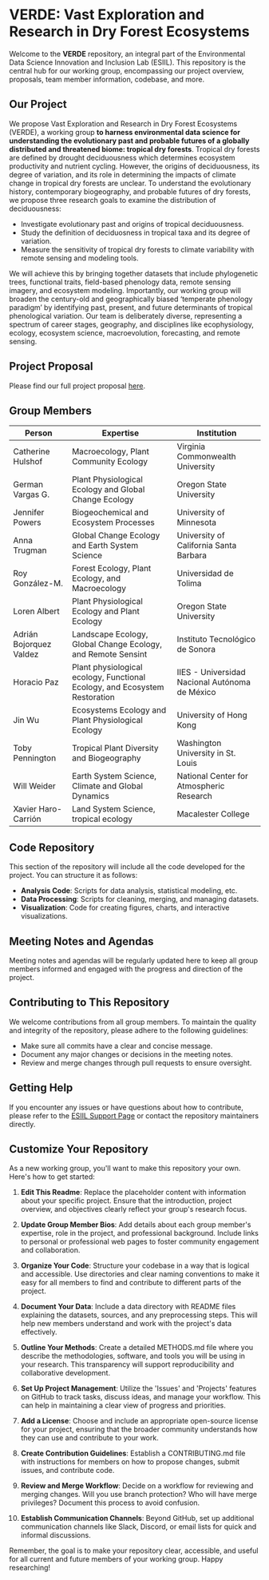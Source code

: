 # VERDE: Vast Exploration and Research in Dry Forest Ecosystems

Welcome to the **VERDE** repository, an integral part of the Environmental Data Science Innovation and Inclusion Lab (ESIIL). This repository is the central hub for our working group, encompassing our project overview, proposals, team member information, codebase, and more.

## Our Project
We propose Vast Exploration and Research in Dry Forest Ecosystems (VERDE), a working group **to harness environmental data science for understanding the evolutionary past and probable futures of a globally distributed and threatened biome: tropical dry forests**. Tropical dry forests are defined by drought deciduousness which determines ecosystem productivity and nutrient cycling. However, the origins of deciduousness, its degree of variation, and its role in determining the impacts of climate change in tropical dry forests are unclear. To understand the evolutionary history, contemporary biogeography, and probable futures of dry forests, we propose three research goals to examine the distribution of deciduousness:

* Investigate evolutionary past and origins of tropical deciduousness.
* Study the definition of deciduosness in tropical taxa and its degree of variation.
* Measure the sensitivity of tropical dry forests to climate variability with remote sensing and modeling tools.

We will achieve this by bringing together datasets that include phylogenetic trees, functional traits, field-based phenology data, remote sensing imagery, and ecosystem modeling. Importantly, our working group will broaden the century-old and geographically biased ‘temperate phenology paradigm’ by identifying past, present, and future determinants of tropical phenological variation. Our team is deliberately diverse, representing a spectrum of career stages, geography, and disciplines like ecophysiology, ecology, ecosystem science, macroevolution, forecasting, and remote sensing. 

## Project Proposal
Please find our full project proposal [here](assets/01VERDEproposal.pdf).

## Group Members

| Person | Expertise | Institution | 
| ------ | --------- | ----------- | 
| Catherine Hulshof | Macroecology, Plant Community Ecology | Virginia Commonwealth University |
| German Vargas G. | Plant Physiological Ecology and Global Change Ecology | Oregon State University |
| Jennifer Powers | Biogeochemical and Ecosystem Processes | University of Minnesota |
| Anna Trugman | Global Change Ecology and Earth System Science | University of California Santa Barbara|
| Roy González-M. | Forest Ecology, Plant Ecology, and Macroecology | Universidad de Tolima |
| Loren Albert | Plant Physiological Ecology and Plant Ecology | Oregon State University |
| Adrián Bojorquez Valdez | Landscape Ecology, Global Change Ecology, and Remote Sensint | Instituto Tecnológico de Sonora |
| Horacio Paz | Plant physiological ecology, Functional Ecology, and Ecosystem Restoration | IIES - Universidad Nacional Autónoma de México |
| Jin Wu | Ecosystems Ecology and Plant Physiological Ecology | University of Hong Kong |
| Toby Pennington | Tropical Plant Diversity and Biogeography | Washington University in St. Louis |
| Will Weider | Earth System Science, Climate and Global Dynamics | National Center for Atmospheric Research |
| Xavier Haro-Carrión | Land System Science, tropical ecology | Macalester College |

## Code Repository

This section of the repository will include all the code developed for the project. You can structure it as follows:

- **Analysis Code**: Scripts for data analysis, statistical modeling, etc.
- **Data Processing**: Scripts for cleaning, merging, and managing datasets.
- **Visualization**: Code for creating figures, charts, and interactive visualizations.

## Meeting Notes and Agendas

Meeting notes and agendas will be regularly updated here to keep all group members informed and engaged with the progress and direction of the project.

## Contributing to This Repository

We welcome contributions from all group members. To maintain the quality and integrity of the repository, please adhere to the following guidelines:

- Make sure all commits have a clear and concise message.
- Document any major changes or decisions in the meeting notes.
- Review and merge changes through pull requests to ensure oversight.

## Getting Help

If you encounter any issues or have questions about how to contribute, please refer to the [ESIIL Support Page](https://esiil.org/support) or contact the repository maintainers directly.

## Customize Your Repository

As a new working group, you'll want to make this repository your own. Here's how to get started:

1. **Edit This Readme**: Replace the placeholder content with information about your specific project. Ensure that the introduction, project overview, and objectives clearly reflect your group's research focus.

2. **Update Group Member Bios**: Add details about each group member's expertise, role in the project, and professional background. Include links to personal or professional web pages to foster community engagement and collaboration.

3. **Organize Your Code**: Structure your codebase in a way that is logical and accessible. Use directories and clear naming conventions to make it easy for all members to find and contribute to different parts of the project.

4. **Document Your Data**: Include a data directory with README files explaining the datasets, sources, and any preprocessing steps. This will help new members understand and work with the project's data effectively.

5. **Outline Your Methods**: Create a detailed METHODS.md file where you describe the methodologies, software, and tools you will be using in your research. This transparency will support reproducibility and collaborative development.

6. **Set Up Project Management**: Utilize the 'Issues' and 'Projects' features on GitHub to track tasks, discuss ideas, and manage your workflow. This can help in maintaining a clear view of progress and priorities.

7. **Add a License**: Choose and include an appropriate open-source license for your project, ensuring that the broader community understands how they can use and contribute to your work.

8. **Create Contribution Guidelines**: Establish a CONTRIBUTING.md file with instructions for members on how to propose changes, submit issues, and contribute code.

9. **Review and Merge Workflow**: Decide on a workflow for reviewing and merging changes. Will you use branch protection? Who will have merge privileges? Document this process to avoid confusion.

10. **Establish Communication Channels**: Beyond GitHub, set up additional communication channels like Slack, Discord, or email lists for quick and informal discussions.

Remember, the goal is to make your repository clear, accessible, and useful for all current and future members of your working group. Happy researching!

